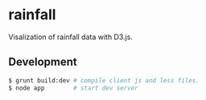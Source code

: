 # rainfall

Visalization of rainfall data with D3.js.

## Development

```bash
$ grunt build:dev # compile client js and less files.
$ node app        # start dev server
```
